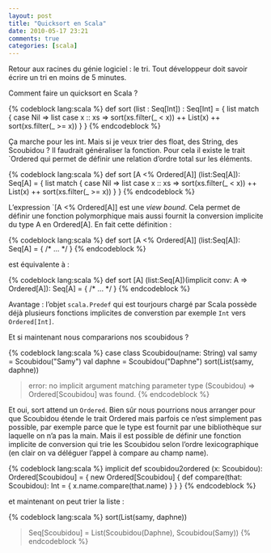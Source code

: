 ```yaml
---
layout: post
title: "Quicksort en Scala"
date: 2010-05-17 23:21
comments: true
categories: [scala]
---
```


Retour aux racines du génie logiciel : le tri. Tout développeur doit savoir écrire un tri en moins de 5 minutes.

Comment faire un quicksort en Scala ?

{% codeblock lang:scala %}
def sort (list : Seq[Int]) : Seq[Int] = {
  list match {
    case Nil => list
    case x :: xs => sort(xs.filter(_ < x)) ++ List(x) ++ sort(xs.filter(_ >= x))
  }
}
{% endcodeblock %}

Ça marche pour les int. Mais si je veux trier des float, des String, des Scoubidou ? Il faudrait généraliser la fonction. Pour cela il existe le trait `Ordered qui permet de définir une relation d’ordre total sur les éléments.

{% codeblock lang:scala %}
def sort [A <% Ordered[A]] (list:Seq[A]): Seq[A] = {
  list match {
    case Nil => list
    case x :: xs => sort(xs.filter(_ < x)) ++ List(x) ++ sort(xs.filter(_ >= x))
  }
}
{% endcodeblock %}

L’expression `[A <% Ordered[A]] est une _view bound_. Cela permet de définir une fonction polymorphique mais aussi fournit la conversion implicite du type A en Ordered[A]. En fait cette définition :

{% codeblock lang:scala %}
def sort [A <% Ordered[A]] (list:Seq[A]): Seq[A] = { /* ... */ }
{% endcodeblock %}

est équivalente à :

{% codeblock lang:scala %}
def sort [A] (list:Seq[A])(implicit conv: A => Ordered[A]): Seq[A] = { /* ... */ }
{% endcodeblock %}

Avantage : l’objet `scala.Predef` qui est tourjours chargé par Scala possède déjà plusieurs fonctions implicites de converstion par exemple `Int` vers `Ordered[Int]`.

Et si maintenant nous compararions nos scoubidous ?

{% codeblock lang:scala %}
case class Scoubidou(name: String)
val samy = Scoubidou("Samy")
val daphne = Scoubidou("Daphne")
sort(List(samy, daphne))

> error: no implicit argument matching parameter type (Scoubidou) => Ordered[Scoubidou] was found.
{% endcodeblock %}

Et oui, sort attend un `Ordered`. Bien sûr nous pourrions nous arranger pour que Scoubidou étende le trait Ordered mais parfois ce n’est simplement pas possible, par exemple parce que le type est fournit par une bibliothèque sur laquelle on n’a pas la main. Mais il est possible de définir une fonction implicite de conversion qui trie les Scoubidou selon l’ordre lexicographique (en clair on va déléguer l’appel à compare au champ name).

{% codeblock lang:scala %}
implicit def scoubidou2ordered (x: Scoubidou): Ordered[Scoubidou] = {
  new Ordered[Scoubidou] {
    def compare(that: Scoubidou): Int = {
      x.name.compare(that.name)
    }
  }
}
{% endcodeblock %}

et maintenant on peut trier la liste :

{% codeblock lang:scala %}
sort(List(samy, daphne))

> Seq[Scoubidou] = List(Scoubidou(Daphne), Scoubidou(Samy))
{% endcodeblock %}
